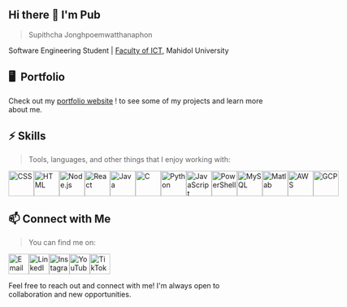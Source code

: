 ## Hi there 👋 I'm Pub
> Supithcha Jonghpoemwatthanaphon

Software Engineering Student | [Faculty of ICT](https://www.ict.mahidol.ac.th/), Mahidol University 

## 🖥️  Portfolio
Check out my [portfolio website](https://supithcha.github.io/Portfolio/) ! to see some of my projects and learn more about me.

## ⚡ Skills
> Tools, languages, and other things that I enjoy working with:

<div style="display: flex; flex-direction: row; justify-content: space-around; align-items: center">
  <a href="https://example.com/css-link"><img src="https://upload.wikimedia.org/wikipedia/commons/thumb/6/62/CSS3_logo.svg/1024px-CSS3_logo.svg.png" alt="CSS" width="50" height="50"></a>
  <a href="https://www.w3.org/html/logo/downloads/HTML5_Badge_512.png"><img src="https://www.w3.org/html/logo/downloads/HTML5_Badge_512.png" alt="HTML" width="50" height="50"></a>
  <a href="https://upload.wikimedia.org/wikipedia/commons/d/d9/Node.js_logo.svg"><img src="https://upload.wikimedia.org/wikipedia/commons/d/d9/Node.js_logo.svg" alt="Node.js" width="50" height="50"></a><a href="https://upload.wikimedia.org/wikipedia/commons/a/a7/React-icon.svg"><img src="https://upload.wikimedia.org/wikipedia/commons/a/a7/React-icon.svg" alt="React" width="50" height="50"></a>
  <a href="https://www.vectorlogo.zone/logos/java/java-icon.svg"><img src="https://www.vectorlogo.zone/logos/java/java-icon.svg" alt="Java" width="50" height="50"></a>
  <a href="https://upload.wikimedia.org/wikipedia/commons/1/18/C_Programming_Language.svg"><img src="https://upload.wikimedia.org/wikipedia/commons/1/18/C_Programming_Language.svg" alt="C" width="50" height="50"></a>
  <a href="https://upload.wikimedia.org/wikipedia/commons/c/c3/Python-logo-notext.svg"><img src="https://upload.wikimedia.org/wikipedia/commons/c/c3/Python-logo-notext.svg" alt="Python" width="50" height="50"></a>
  <a href="https://upload.wikimedia.org/wikipedia/commons/9/99/Unofficial_JavaScript_logo_2.svg"><img src="https://upload.wikimedia.org/wikipedia/commons/9/99/Unofficial_JavaScript_logo_2.svg" alt="JavaScript" width="50" height="50"></a>
  <a href="https://raw.githubusercontent.com/PowerShell/PowerShell/master/assets/ps_black_128.svg"><img src="https://raw.githubusercontent.com/PowerShell/PowerShell/master/assets/ps_black_128.svg" alt="PowerShell" width="50" height="50"></a>
  <a href="https://www.svgrepo.com/show/303251/mysql-logo.svg"><img src="https://www.svgrepo.com/show/303251/mysql-logo.svg" alt="MySQL" width="50" height="50"></a>
  <a href="https://upload.wikimedia.org/wikipedia/commons/2/21/Matlab_Logo.png"><img src="https://upload.wikimedia.org/wikipedia/commons/2/21/Matlab_Logo.png" alt="Matlab" width="50" height="50"></a>
  <a href="https://upload.wikimedia.org/wikipedia/commons/9/93/Amazon_Web_Services_Logo.svg"><img src="https://upload.wikimedia.org/wikipedia/commons/9/93/Amazon_Web_Services_Logo.svg" alt="AWS" width="50" height="50"></a>
  <a href="https://www.gend.co/hs-fs/hubfs/gcp-logo-cloud.png?width=730&name=gcp-logo-cloud.png"><img src="https://www.gend.co/hs-fs/hubfs/gcp-logo-cloud.png?width=730&name=gcp-logo-cloud.png" alt="GCP" width="50" height="50"></a>
</div>


## 📫 Connect with Me
> You can find me on:
<div style="display: flex; align-items: center; ">
  <a href="mailto:Supithcha.jon@student.mahidol.ac.th"><img src="https://cdn4.iconfinder.com/data/icons/social-media-logos-6/512/112-gmail_email_mail-512.png" alt="Email" width="40" height="40"></a>
  <a href="https://www.linkedin.com/in/supithcha/"><img src="https://cdn-icons-png.flaticon.com/256/174/174857.png" alt="LinkedIn" width="40" height="40""></a>
  <a href="https://www.instagram.com/pubbq_/"><img src="https://upload.wikimedia.org/wikipedia/commons/thumb/a/a5/Instagram_icon.png/600px-Instagram_icon.png" alt="Instagram" width="40" height="40" ></a>
  <a href="https://www.youtube.com/channel/UCX82f8alwunuyPH3-4NU6gw"><img src="https://cdn-icons-png.flaticon.com/256/1384/1384060.png" alt="YouTube" width="40" height="40"></a>
  <a href="https://www.tiktok.com/@pubbq"><img src="https://cdn4.iconfinder.com/data/icons/social-media-flat-7/64/Social-media_Tiktok-512.png" alt="TikTok" width="40" height="40"></a>
</div>

Feel free to reach out and connect with me! I'm always open to collaboration and new opportunities.


